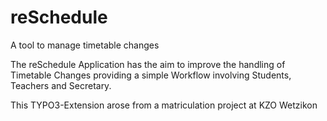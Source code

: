 # reSchedule
A tool to manage timetable changes

The reSchedule Application has the aim to improve the handling of Timetable Changes providing a simple Workflow involving Students, Teachers and Secretary.

This TYPO3-Extension arose from a matriculation project at KZO Wetzikon
